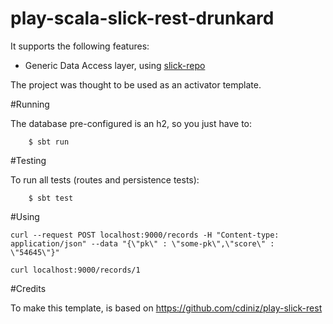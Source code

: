 # play-scala-slick-rest-drunkard

It supports the following features:

* Generic Data Access layer, using [slick-repo](https://github.com/gonmarques/slick-repo)

The project was thought to be used as an activator template.

#Running

The database pre-configured is an h2, so you just have to:


        $ sbt run

#Testing

To run all tests (routes and persistence tests):


        $ sbt test

#Using

	curl --request POST localhost:9000/records -H "Content-type: application/json" --data "{\"pk\" : \"some-pk\",\"score\" : \"54645\"}"

	curl localhost:9000/records/1


#Credits

To make this template, is based on https://github.com/cdiniz/play-slick-rest
